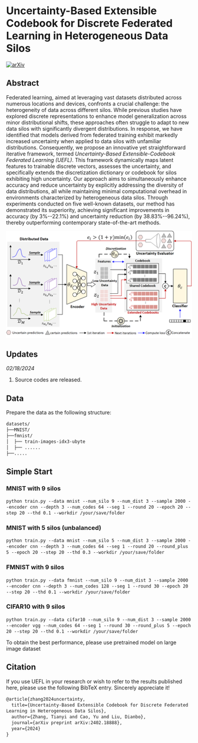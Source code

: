 # Uncertainty-Based Extensible Codebook for Discrete Federated Learning in Heterogeneous Data Silos

[![arXiv](https://img.shields.io/badge/arXiv-Paper-<COLOR>.svg)](https://arxiv.org/abs/2402.18888)

## Abstract
Federated learning, aimed at leveraging vast datasets distributed across numerous locations and devices, confronts a crucial challenge: the heterogeneity of data across different silos. While previous studies have explored discrete representations to enhance model generalization across minor distributional shifts, these approaches often struggle to adapt to new data silos with significantly divergent distributions. In response, we have identified that models derived from federated training exhibit markedly increased uncertainty when applied to data silos with unfamiliar distributions. Consequently, we propose an innovative yet straightforward iterative framework, termed *Uncertainty-Based Extensible-Codebook Federated Learning (UEFL)*. This framework dynamically maps latent features to trainable discrete vectors, assesses the uncertainty, and specifically extends the discretization dictionary or codebook for silos exhibiting high uncertainty. Our approach aims to simultaneously enhance accuracy and reduce uncertainty by explicitly addressing the diversity of data distributions, all while maintaining minimal computational overhead in environments characterized by heterogeneous data silos. Through experiments conducted on five well-known datasets, our method has demonstrated its superiority, achieving significant improvements in accuracy (by 3\%--22.1\%) and uncertainty reduction (by 38.83\%--96.24\%), thereby outperforming contemporary state-of-the-art methods.

![image](https://github.com/destiny301/uefl/blob/main/flowchart.png)

## Updates
*02/18/2024*

1. Source codes are released.

## Data
Prepare the data as the following structure:
```shell
datasets/
├──MNIST/
├──fmnist/
│  ├── train-images-idx3-ubyte
│  ├── ......
├──.....
```

## Simple Start
### MNIST with 9 silos
```shell
python train.py --data mnist --num_silo 9 --num_dist 3 --sample 2000 --encoder cnn --depth 3 --num_codes 64 --seg 1 --round 20 --epoch 20 --step 20 --thd 0.1 --workdir /your/save/folder
```

### MNIST with 5 silos (unbalanced)
```shell
python train.py --data mnist --num_silo 5 --num_dist 3 --sample 2000 --encoder cnn --depth 3 --num_codes 64 --seg 1 --round 20 --round_plus 5 --epoch 20 --step 20 --thd 0.3 --workdir /your/save/folder
```

### FMNIST with 9 silos
```shell
python train.py --data fmnist --num_silo 9 --num_dist 3 --sample 2000 --encoder cnn --depth 3 --num_codes 128 --seg 1 --round 30 --epoch 20 --step 20 --thd 0.1 --workdir /your/save/folder
```

### CIFAR10 with 9 silos
```shell
python train.py --data cifar10 --num_silo 9 --num_dist 3 --sample 2000 --encoder vgg --num_codes 64 --seg 1 --round 30 --round_plus 5 --epoch 20 --step 20 --thd 0.1 --workdir /your/save/folder
```
To obtain the best performance, please use pretrained model on large image dataset

## Citation
If you use UEFL in your research or wish to refer to the results published here, please use the following BibTeX entry. Sincerely appreciate it!
```shell
@article{zhang2024uncertainty,
  title={Uncertainty-Based Extensible Codebook for Discrete Federated Learning in Heterogeneous Data Silos},
  author={Zhang, Tianyi and Cao, Yu and Liu, Dianbo},
  journal={arXiv preprint arXiv:2402.18888},
  year={2024}
}
```